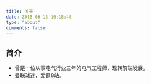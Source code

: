 ```yaml
---
title: 关于
date: 2018-06-13 16:18:48
type: "about"
comments: false
---
```

## 简介
- 曾是一位从事电气行业三年的电气工程师，现转前端发展。
- 曼联球迷，爱逛B站。

<!-- ## 关于博客的名字
这个用户名也是用习惯了，含义就是字面意思，在高一认识了我的爱人，这名字也是由此而来，在各种游戏，平台都使用这个名字，也懒得想自己的网名了。 -->